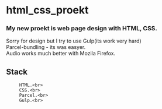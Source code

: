 # html_css_proekt

### My new proekt is web page design with HTML, CSS.
Sorry for design but I try to use  Gulp(its work very hard)<br>
                                    Parcel-bundling - its was easyer.<br>
                                    Audio works much better with Mozila Firefox.<br>
## Stack    
         HTML.<br>
         CSS.<br>
         Parcel.<br>
         Gulp.<br>

